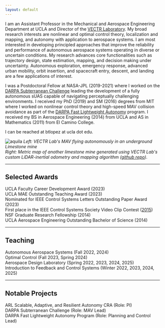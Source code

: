 ```yaml
---
layout: default
---
```


I am an Assistant Professor in the Mechanical and Aerospace Engineering Department at UCLA and Director of the [VECTR Laboratory](https://vectr-ucla.github.io). My broad research interests are nonlinear and optimal control theory, localization and mapping, and autonomy with application to aerospace systems. I am most interested in developing principled approaches that improve the reliability and performance of autonomous aerospace systems operating in diverse or uncertain conditions. My research advances core functionalities such as trajectory design, state estimation, mapping, and decision making under uncertainty. Autonomous exploration, emergency response, advanced urban mobility, orbit insertion, and spacecraft entry, descent, and landing are a few applications of interest.


I was a Postdoctoral Fellow at NASA-JPL (2019-2021) where I worked on the [DARPA Subterranean Challenge](https://www.darpa.mil/program/darpa-subterranean-challenge) leading the development of a fully autonomous sUAS capable of navigating perceptually challenging environments. I received my PhD (2019) and SM (2016) degrees from MIT where I worked on nonlinear control theory and high-speed MAV collision avoidance as part of the [DARPA Fast Lightweight Autonomy](https://www.darpa.mil/news-events/2018-07-18) program. I received my BS in Aerospace Engineering (2014) from UCLA and AS in Mathematics (2011) from El Camino College.

I can be reached at btlopez at ucla dot edu.

![aquila](./images/flying.png)
*Left: VECTR Lab's MAV flying autonomously in an underground Limestone mine* \
*Right: Metric map of another limestone mine generated using VECTR Lab's custom LiDAR-inertial odometry and mapping algorithm ([github repo](https://github.com/vectr-ucla/direct_lidar_inertial_odometry)).*


---
## Selected Awards
UCLA Faculty Career Development Award (2023) \
UCLA MAE Outstanding Teaching Award (2023) \
Nominated for IEEE Control Systems Letters Outstanding Paper Award (2023) \
First place in the IEEE Control Systems Society Video Clip Contest ([2015](https://www.youtube.com/watch?v=4Y7zG48uHRo)) \
NSF Graduate Research Fellowship (2014) \
UCLA Aerospace Engineering Outstanding Bachelor of Science (2014)

---
## Teaching
Autonomous Aerospace Systems (Fall 2022, 2024) \
Optimal Control (Fall 2023, Spring 2024) \
Aerospace Design Laboratory (Spring 2022, 2023, 2024, 2025) \
Introduction to Feedback and Control Systems (Winter 2022, 2023, 2024, 2025)

---
## Notable Projects
ARL Scalable, Adaptive, and Resilient Autonomy CRA (Role: PI) \
DARPA Subterranean Challenge (Role: MAV Lead) \
DARPA Fast Lightweight Autonomy Program (Role: Planning and Control Lead)

